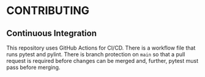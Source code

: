 # CONTRIBUTING

## Continuous Integration

This repository uses GitHub Actions for CI/CD. 
There is a workflow file that runs pytest and pylint. 
There is branch protection on `main` so that a pull request is required before changes can be merged and, further, pytest must pass before merging. 

